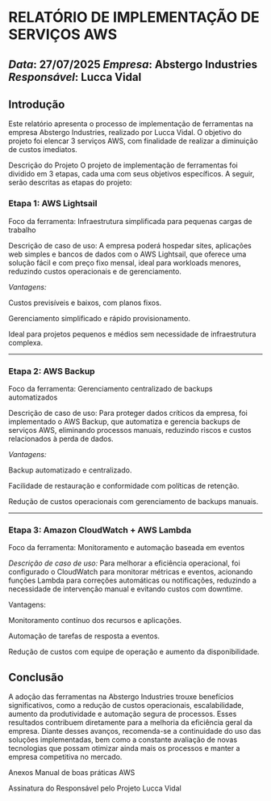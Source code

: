 # RELATÓRIO DE IMPLEMENTAÇÃO DE SERVIÇOS AWS
*Data*: 27/07/2025
*Empresa*: Abstergo Industries
*Responsável*: Lucca Vidal
---

## Introdução
Este relatório apresenta o processo de implementação de ferramentas na empresa Abstergo Industries, realizado por Lucca Vidal. O objetivo do projeto foi elencar 3 serviços AWS, com finalidade de realizar a diminuição de custos imediatos.

Descrição do Projeto
O projeto de implementação de ferramentas foi dividido em 3 etapas, cada uma com seus objetivos específicos. A seguir, serão descritas as etapas do projeto:

### Etapa 1: AWS Lightsail
Foco da ferramenta: Infraestrutura simplificada para pequenas cargas de trabalho

Descrição de caso de uso:
A empresa poderá hospedar sites, aplicações web simples e bancos de dados com o AWS Lightsail, que oferece uma solução fácil e com preço fixo mensal, ideal para workloads menores, reduzindo custos operacionais e de gerenciamento.

*Vantagens:*

Custos previsíveis e baixos, com planos fixos.

Gerenciamento simplificado e rápido provisionamento.

Ideal para projetos pequenos e médios sem necessidade de infraestrutura complexa.

---

### Etapa 2: AWS Backup
Foco da ferramenta: Gerenciamento centralizado de backups automatizados

Descrição de caso de uso:
Para proteger dados críticos da empresa, foi implementado o AWS Backup, que automatiza e gerencia backups de serviços AWS, eliminando processos manuais, reduzindo riscos e custos relacionados à perda de dados.

*Vantagens:*

Backup automatizado e centralizado.

Facilidade de restauração e conformidade com políticas de retenção.

Redução de custos operacionais com gerenciamento de backups manuais.

---

 ### Etapa 3: Amazon CloudWatch + AWS Lambda
Foco da ferramenta: Monitoramento e automação baseada em eventos

*Descrição de caso de uso:*
Para melhorar a eficiência operacional, foi configurado o CloudWatch para monitorar métricas e eventos, acionando funções Lambda para correções automáticas ou notificações, reduzindo a necessidade de intervenção manual e evitando custos com downtime.

Vantagens:

Monitoramento contínuo dos recursos e aplicações.

Automação de tarefas de resposta a eventos.

Redução de custos com equipe de operação e aumento da disponibilidade.

## Conclusão
A adoção das ferramentas na Abstergo Industries trouxe benefícios significativos, como a redução de custos operacionais, escalabilidade, aumento da produtividade e automação segura de processos. Esses resultados contribuem diretamente para a melhoria da eficiência geral da empresa. Diante desses avanços, recomenda-se a continuidade do uso das soluções implementadas, bem como a constante avaliação de novas tecnologias que possam otimizar ainda mais os processos e manter a empresa competitiva no mercado.

Anexos
Manual de boas práticas AWS

Assinatura do Responsável pelo Projeto
Lucca Vidal

